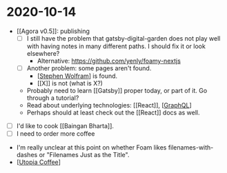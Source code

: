 # 2020-10-14

 - [[Agora v0.5]]: publishing
    - [ ] I still have the problem that gatsby-digital-garden does not play well with having notes in many different paths. I should fix it or look elsewhere?
      - Alternative: https://github.com/yenly/foamy-nextjs
    - [ ] Another problem: some pages aren't found.
      - [[Stephen Wolfram]] is found.
      - [[X]] is not (what is X?)
    - Probably need to learn [[Gatsby]] proper today, or part of it. Go through a tutorial?
     - Read about underlying technologies: [[React]], [[GraphQL]]
    - Perhaps should at least check out the [[React]] docs as well.
 - [ ] I'd like to cook [[Baingan Bharta]].
 - [ ] I need to order more coffee
 - I'm really unclear at this point on whether Foam likes filenames-with-dashes or "Filenames Just as the Title".
 - [[Utopia Coffee]]

[//begin]: # "Autogenerated link references for markdown compatibility"
[Stephen Wolfram]: ../stephen-wolfram.md "Stephen Wolfram"
[GraphQL]: ../graphql.md "GraphQL"
[Utopia Coffee]: ../utopia-coffee.md "Utopia Coffee"
[//end]: # "Autogenerated link references"